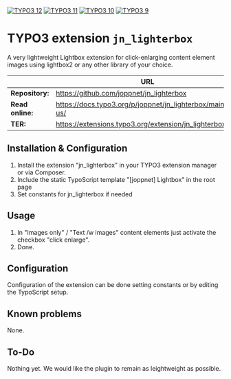 [![TYPO3 12](https://img.shields.io/badge/TYPO3-12-orange.svg)](https://get.typo3.org/version/12)
[![TYPO3 11](https://img.shields.io/badge/TYPO3-11-orange.svg)](https://get.typo3.org/version/11)
[![TYPO3 10](https://img.shields.io/badge/TYPO3-10-orange.svg)](https://get.typo3.org/version/10)
[![TYPO3 9](https://img.shields.io/badge/TYPO3-9-orange.svg)](https://get.typo3.org/version/9)

# TYPO3 extension `jn_lighterbox`

A very lightweight Lightbox extension for click-enlarging content element images using lightbox2 or any other library of your choice.

|                  | URL                                                               |
|------------------|-------------------------------------------------------------------|
| **Repository:**  | https://github.com/joppnet/jn_lighterbox                   |
| **Read online:** | https://docs.typo3.org/p/joppnet/jn_lighterbox/main/en-us/ |
| **TER:**         | https://extensions.typo3.org/extension/jn_lighterbox       |

## Installation & Configuration

1. Install the extension "jn_lighterbox" in your TYPO3 extension manager or via Composer.
2. Include the static TypoScript template "[joppnet] Lightbox" in the root page
3. Set constants for jn_lighterbox if needed

## Usage

1. In "Images only" / "Text /w images" content elements just activate the checkbox "click enlarge".
2. Done.

## Configuration

Configuration of the extension can be done setting constants or by editing the TypoScript setup.

## Known problems

None.

## To-Do

Nothing yet. We would like the plugin to remain as leightweight as possible.
